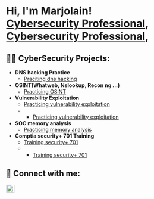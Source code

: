 <h1>Hi, I'm Marjolain! <br/><a href="https://github.com/marjonkasa">Cybersecurity Professional</a>, <a href="https://www.linkedin.com/in/MarjolainMisakabu/">Cybersecurity Professional</a>,</h1>

<h2>👨‍💻 CyberSecurity Projects:</h2>

- <b>DNS hacking Practice </b>
  - [Praciting dns hacking](https://drive.google.com/file/d/13HbeHvqupMq2HCGH6Z1TIzLx-BI9m1LF/view?usp=sharing)
- <b>OSINT(Whatweb, Nslookup, Recon ng ...)</b>
  - [Practicing OSINT](https://drive.google.com/file/d/13WYEaWScFvfMyUzWJQ7Qg3Cnx81vj2hk/view?usp=drive_link)
- <b>Vulnerability Exploitation</b>
  - [Practicing vulnerability exploitation](https://drive.google.com/file/d/13YM1hl0nqObAYGX2t8lyTOQFxvGgv0iq/view?usp=drive_link)
  - - [Practicing vulnerability exploitation](https://drive.google.com/file/d/13ZVdfKTLfw6I4eReyxtgxxXy1srNVMZU/view?usp=drive_link)
- <b>SOC memory analysis </b>
  - [Practicing memory analysis](https://drive.google.com/file/d/13ZjZAMrZSt2Yw6ENRu-MiiFiJPNSW1G0/view?usp=drive_link)
- <b>Comptia security+ 701 Training</b>
  - [Training security+ 701](https://drive.google.com/file/d/13jytSh_mhNXN4sgnVMC7LcBQGhH7Z7kp/view?usp=drive_link)
  - - [Training security+ 701](https://drive.google.com/file/d/13_B5wxU2kF6Gg9Lqioy3_wRhVgI85ySe/view?usp=drive_link)


<h2> 🤳 Connect with me:</h2>


[<img align="left" alt="MarjolainMIsakabu | LinkedIn" width="22px" src="https://www.linkedin.com/in/marjolain-misakabu-3127a8194/" />][linkedin]


[linkedin]: https://linkedin.com/in/marjolainmisakabu

<!--
**marjonkasa/Marjolain-M** is a ✨ _special_ ✨ repository because its `README.md` (this file) appears on your GitHub profile.

Here are some ideas to get you started:

- 🔭 I’m currently working on ...
- 🌱 I’m currently learning ...
- 👯 I’m looking to collaborate on ...
- 🤔 I’m looking for help with ...
- 💬 Ask me about ...
- 📫 How to reach me: ...
- 😄 Pronouns: ...
- ⚡ Fun fact: ...
-->
